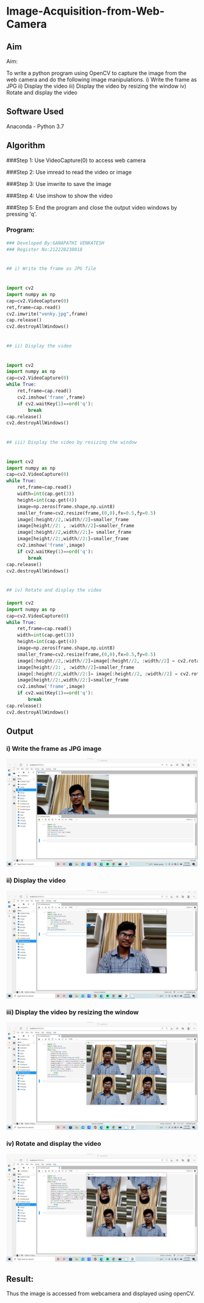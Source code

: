 # Image-Acquisition-from-Web-Camera
## Aim
 
Aim:
 
To write a python program using OpenCV to capture the image from the web camera and do the following image manipulations.
i) Write the frame as JPG 
ii) Display the video 
iii) Display the video by resizing the window
iv) Rotate and display the video

## Software Used
Anaconda - Python 3.7
## Algorithm

###Step 1:
Use VideoCapture(0) to access web camera

###Step 2:
Use imread to read the video or image

###Step 3:
Use imwrite to save the image

###Step 4:
Use imshow to show the video

###Step 5:
End the program and close the output video windows by pressing 'q'.
### Program:
``` Python
### Developed By:GANAPATHI VENKATESH
### Register No:212220230018


## i) Write the frame as JPG file


import cv2
import numpy as np
cap=cv2.VideoCapture(0)
ret,frame=cap.read()
cv2.imwrite("venky.jpg",frame)
cap.release()
cv2.destroyAllWindows()


## ii) Display the video


import cv2
import numpy as np
cap=cv2.VideoCapture(0)
while True:
    ret,frame=cap.read()
    cv2.imshow('frame',frame)
    if cv2.waitKey(1)==ord('q'):
        break
cap.release()
cv2.destroyAllWindows()


## iii) Display the video by resizing the window


import cv2
import numpy as np
cap=cv2.VideoCapture(0)
while True:
    ret,frame=cap.read()
    width=int(cap.get(3))
    height=int(cap.get(4))
    image=np.zeros(frame.shape,np.uint8)
    smaller_frame=cv2.resize(frame,(0,0),fx=0.5,fy=0.5)
    image[:height//2,:width//2]=smaller_frame
    image[height//2: , :width//2]=smaller_frame
    image[:height//2,width//2:]= smaller_frame
    image[height//2:,width//2:]=smaller_frame
    cv2.imshow('frame',image)
    if cv2.waitKey(1)==ord('q'):
        break
cap.release()
cv2.destroyAllWindows()


## iv) Rotate and display the video

import cv2
import numpy as np
cap=cv2.VideoCapture(0)
while True:
    ret,frame=cap.read()
    width=int(cap.get(3))
    height=int(cap.get(4))
    image=np.zeros(frame.shape,np.uint8)
    smaller_frame=cv2.resize(frame,(0,0),fx=0.5,fy=0.5)
    image[:height//2,:width//2]=image[:height//2, :width//2] = cv2.rotate(smaller_frame,cv2.cv2.ROTATE_180)
    image[height//2: , :width//2]=smaller_frame
    image[:height//2,width//2:]= image[:height//2, :width//2] = cv2.rotate(smaller_frame,cv2.cv2.ROTATE_180)
    image[height//2:,width//2:]=smaller_frame
    cv2.imshow('frame',image)
    if cv2.waitKey(1)==ord('q'):
        break
cap.release()
cv2.destroyAllWindows()

```
## Output

### i) Write the frame as JPG image
![image1](https://github.com/20004426-venkatesh/Image-acquisition-from-web-camera/blob/main/exp%202.1.jpg)


### ii) Display the video
![image2](https://github.com/20004426-venkatesh/Image-acquisition-from-web-camera/blob/main/exp%202.2.jpg)


### iii) Display the video by resizing the window
![image3](https://github.com/20004426-venkatesh/Image-acquisition-from-web-camera/blob/main/exp%202.3.jpg)



### iv) Rotate and display the video
![image4](https://github.com/20004426-venkatesh/Image-acquisition-from-web-camera/blob/main/exp%202.4.jpg)






## Result:
Thus the image is accessed from webcamera and displayed using openCV.
